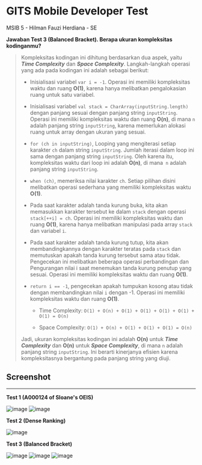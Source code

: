 # **GITS Mobile Developer Test**

MSIB 5 - Hilman Fauzi Herdiana - SE

**Jawaban Test 3 (Balanced Bracket). Berapa ukuran kompleksitas kodinganmu?**
> Kompleksitas kodingan ini dihitung berdasarkan dua aspek, yaitu ***Time Complexity*** dan ***Space Complexity***. Langkah-langkah operasi yang ada pada kodingan ini adalah sebagai berikut:
> 
> - Inisialisasi variabel `var i = -1`. Operasi ini memiliki kompleksitas waktu dan ruang **O(1)**, karena hanya melibatkan pengalokasian ruang untuk satu variabel.
> - Inisialisasi variabel `val stack = CharArray(inputString.length)` dengan panjang sesuai dengan panjang string `inputString`. Operasi ini memiliki kompleksitas waktu dan ruang **O(n)**, di mana `n` adalah panjang string `inputString`, karena memerlukan alokasi ruang untuk array dengan ukuran yang sesuai.
> - `for (ch in inputString)`, Looping  yang mengiterasi setiap karakter `ch` dalam string `inputString`. Jumlah iterasi dalam loop ini sama dengan panjang string `inputString`. Oleh karena itu, kompleksitas waktu dari loop ini adalah **O(n)**, di mana` n` adalah panjang string `inputString`.
> - `when (ch)`, memeriksa nilai karakter `ch`. Setiap pilihan disini melibatkan operasi sederhana yang memiliki kompleksitas waktu **O(1)**.
> - Pada saat karakter adalah tanda kurung buka, kita akan memasukkan karakter tersebut ke dalam `stack` dengan operasi `stack[++i] = ch`. Operasi ini memiliki kompleksitas waktu dan ruang **O(1)**, karena hanya melibatkan manipulasi pada array `stack` dan variabel `i`.
> - Pada saat karakter adalah tanda kurung tutup, kita akan membandingkannya dengan karakter teratas pada `stack` dan memutuskan apakah tanda kurung tersebut sama atau tidak. Pengecekan ini melibatkan beberapa operasi perbandingan dan Pengurangan nilai i saat menemukan tanda kurung penutup yang sesuai. Operasi ini memiliki kompleksitas waktu dan ruang **O(1)**.
> - `return i == -1`, pengecekan apakah tumpukan kosong atau tidak dengan membandingkan nilai `i` dengan -1. Operasi ini memiliki kompleksitas waktu dan ruang **O(1)**.
>
>   - Time Complexity: `O(1) + O(n) + O(1) + O(1) + O(1) + O(1) + O(1) = O(n)`
> 
>   - Space Complexity: `O(1) + O(n) + O(1) + O(1) + O(1) = O(n)`
>
> Jadi, ukuran kompleksitas kodingan ini adalah **O(n)** untuk ***Time Complexity*** dan **O(n)** untuk ***Space Complexity***, di mana `n` adalah panjang string `inputString`. Ini berarti kinerjanya efisien karena kompleksitasnya bergantung pada panjang string yang diuji.


## **Screenshot**
---
**Test 1 (A000124 of Sloane's OEIS)**

![image](https://github.com/hlmnn/gits-mobdev-test/assets/70952335/c2163d5c-4e79-43b9-8638-445e782547e1)
![image](https://github.com/hlmnn/gits-mobdev-test/assets/70952335/4f5cfcef-5bb3-4f3f-808f-8c4b0cb8233a)

**Test 2 (Dense Ranking)**

![image](https://github.com/hlmnn/gits-mobdev-test/assets/70952335/edefa3c5-36d7-4b11-a273-07e6c17e86fd)

**Test 3 (Balanced Bracket)**

![image](https://github.com/hlmnn/gits-mobdev-test/assets/70952335/046dc6b8-6953-44e3-80d2-9ad5db6275ad)
![image](https://github.com/hlmnn/gits-mobdev-test/assets/70952335/8d37c202-a698-4748-a3f7-4228939f9021)
![image](https://github.com/hlmnn/gits-mobdev-test/assets/70952335/6dce8833-7028-4cea-b9fe-a992e15b4da9)
